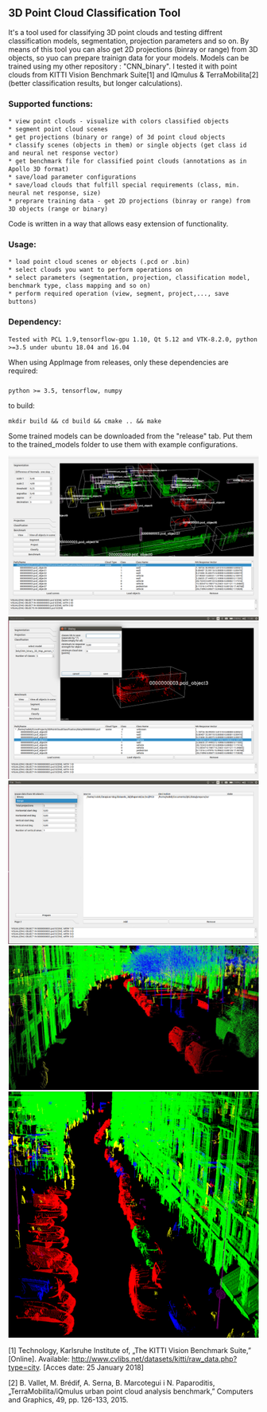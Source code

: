 ## 3D Point Cloud Classification Tool

It's a tool used for classifying 3D point clouds and testing diffrent classification models, segmentation, projection parameters and so on. By means of this tool you can also get 2D projections (binray or range) from 3D objects, so yuo can prepare trainign data for your models. Models can be trained using my other repository : "CNN_binary".
I tested it with point clouds from KITTI Vision Benchmark Suite[1] and IQmulus & TerraMobilita[2] (better classification results, but longer calculations).  

### Supported functions:
	* view point clouds - visualize with colors classified objects 
	* segment point cloud scenes
	* get projections (binary or range) of 3d point cloud objects
	* classify scenes (objects in them) or single objects (get class id and neural net response vector)
	* get benchmark file for classified point clouds (annotations as in Apollo 3D format)
	* save/load parameter configurations
	* save/load clouds that fulfill special requirements (class, min. neural net response, size)
	* preprare training data - get 2D projections (binray or range) from 3D objects (range or binary) 

Code is written in a way that allows easy extension of functionality.

### Usage:
	* load point cloud scenes or objects (.pcd or .bin)
	* select clouds you want to perform operations on
	* select parameters (segmentation, projection, classification model, benchmark type, class mapping and so on)
	* perform required operation (view, segment, project,..., save buttons)

### Dependency:
	Tested with PCL 1.9,tensorflow-gpu 1.10, Qt 5.12 and VTK-8.2.0, python >=3.5 under ubuntu 18.04 and 16.04
 
When using AppImage from releases, only these dependencies are required:
###     
	python >= 3.5, tensorflow, numpy
	
to build:
```
mkdir build && cd build && cmake .. && make
```

Some trained models can be downloaded from the "release" tab. Put them to the trained_models folder to use them with example configurations.
	
![Alt text](screenshots/3DPointCloudClassification_screenshot.png "Optional Title")
![Alt text](screenshots/3DPointCloudClassification_screenshot_1.png "Optional Title")
![Alt text](screenshots/3DPointCloudClassification_screenshot_2.png "Optional Title")
![Alt text](screenshots/classification_result_IQ&T.png "Classification result IQmulus & TerraMobilita dataset")
![Alt text](screenshots/classification_result_IQ&T_1.png "Classification result IQmulus & TerraMobilita dataset")


[1] Technology, Karlsruhe Institute of, „The KITTI Vision Benchmark Suite,” [Online].
Available: http://www.cvlibs.net/datasets/kitti/raw_data.php?type=city. [Acces date: 25 January 2018]

[2] B. Vallet, M. Brédif, A. Serna, B. Marcotegui i N. Paparoditis, „TerraMobilita/iQmulus
urban point cloud analysis benchmark,” Computers and Graphics, 49, pp. 126-133, 2015.

